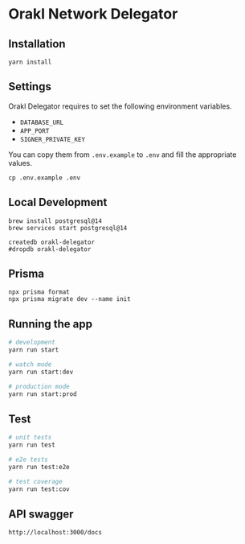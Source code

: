 # Orakl Network Delegator

## Installation

```shell
yarn install
```

## Settings

Orakl Delegator requires to set the following environment variables.

- `DATABASE_URL`
- `APP_PORT`
- `SIGNER_PRIVATE_KEY`

You can copy them from `.env.example` to `.env` and fill the appropriate values.

```shell
cp .env.example .env
```

## Local Development

```shell
brew install postgresql@14
brew services start postgresql@14
```

```shell
createdb orakl-delegator
#dropdb orakl-delegator
```

## Prisma

```shell
npx prisma format
npx prisma migrate dev --name init
```

## Running the app

```bash
# development
yarn run start

# watch mode
yarn run start:dev

# production mode
yarn run start:prod
```

## Test

```bash
# unit tests
yarn run test

# e2e tests
yarn run test:e2e

# test coverage
yarn run test:cov
```

## API swagger

```bash
http://localhost:3000/docs
```

